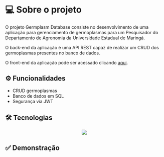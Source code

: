 # 💻 Sobre o projeto

O projeto Germplasm Database consiste no desenvolvimento de uma aplicação para gerenciamento de germoplasmas para um Pesquisador do Departamento de Agronomia da Universidade Estadual de Maringá.

O back-end da aplicação é uma API REST capaz de realizar um CRUD dos germoplasmas presentes no banco de dados.

O front-end da aplicação pode ser acessado clicando <a href="https://github.com/gabrielscapim/frontend-germplasm-database-project" target="_blank">aqui</a>.

## ⚙️ Funcionalidades

- CRUD germoplasmas
- Banco de dados em SQL
- Segurança via JWT

## 🛠 Tecnologias

<p align="center">
  <a href="https://skillicons.dev">
    <img src="https://skillicons.dev/icons?i=git,java,spring" />
  </a>
</p>

## ✅ Demonstração

